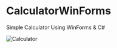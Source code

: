 # CalculatorWinForms
Simple Calculator Using WinForms &amp; C#

![Calculator](https://i.imgur.com/6PPrvPC.png)
